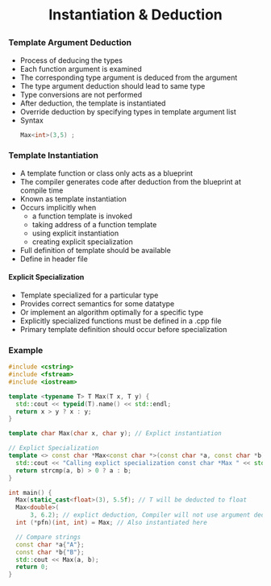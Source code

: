 <h1 style="text-align:center;"> Instantiation & Deduction </p>

### Template Argument Deduction

- Process of deducing the types
- Each function argument is examined
- The corresponding type argument is deduced from the argument
- The type argument deduction should lead to same type
- Type conversions are not performed
- After deduction, the template is instantiated
- Override deduction by specifying types in template argument list
- Syntax
  ```cpp
  Max<int>(3,5) ;
  ```

### Template Instantiation

- A template function or class only acts as a blueprint
- The compiler generates code after deduction from the blueprint at compile time
- Known as template instantiation
- Occurs implicitly when
  - a function template is invoked
  - taking address of a function template
  - using explicit instantiation
  - creating explicit specialization
- Full definition of template should be available
- Define in header file

#### Explicit Specialization

- Template specialized for a particular type
- Provides correct semantics for some datatype
- Or implement an algorithm optimally for a specific type
- Explicitly specialized functions must be defined in a .cpp file
- Primary template definition should occur before specialization

### Example

```cpp
#include <cstring>
#include <fstream>
#include <iostream>

template <typename T> T Max(T x, T y) {
  std::cout << typeid(T).name() << std::endl;
  return x > y ? x : y;
}

template char Max(char x, char y); // Explict instantiation

// Explict Specialization
template <> const char *Max<const char *>(const char *a, const char *b) {
  std::cout << "Calling explict specialization const char *Max " << std::endl;
  return strcmp(a, b) > 0 ? a : b;
}

int main() {
  Max(static_cast<float>(3), 5.5f); // T will be deducted to float
  Max<double>(
      3, 6.2); // explict deduction, Compiler will not use argument deduction
  int (*pfn)(int, int) = Max; // Also instantiated here

  // Compare strings
  const char *a{"A"};
  const char *b{"B"};
  std::cout << Max(a, b);
  return 0;
}
```
